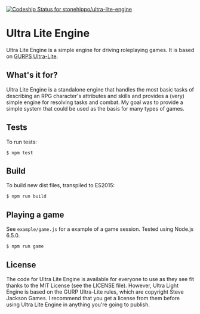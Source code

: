 [ ![Codeship Status for stonehippo/ultra-lite-engine](https://codeship.com/projects/002a91a0-05c0-0133-7d75-265ba245c2c5/status?branch=master)](https://codeship.com/projects/89523)

# Ultra Lite Engine

Ultra Lite Engine is a simple engine for driving roleplaying games. It is based on [GURPS Ultra-Lite](http://www.sjgames.com/gurps/books/ultra-lite/).

## What's it for?

Ultra Lite Engine is a standalone engine that handles the most basic tasks of describing an RPG character's attributes and skills and provides a (very) simple engine for resolving tasks and combat. My goal was to provide a simple system that could be used as the basis for many types of games.

## Tests

To run tests:

```
$ npm test
```

<!-- To see test coverage with Blanket:

```
$ npm run coverage > ultralight_coverage.html
```

Or do something like this to send it straight to a browser (in this case using the handy bcat utility and grep to remove the npm run header text):

```
$ npm run coverage | grep -v "^>" | bcat
``` -->

## Build

To build new dist files, transpiled to ES2015:

```
$ npm run build
```

## Playing a game

See `example/game.js` for a example of a game session. Tested using Node.js 6.5.0.

```
$ npm run game
```

## License

The code for Ultra Lite Engine is available for everyone to use as they see fit thanks to the MIT License (see the LICENSE file). However, Ultra Light Engine is based on the GURP Ultra-Lite rules, which are copyright Steve Jackson Games. I recommend that you get a license from them before using Ultra Lite Engine in anything you're going to publish.
